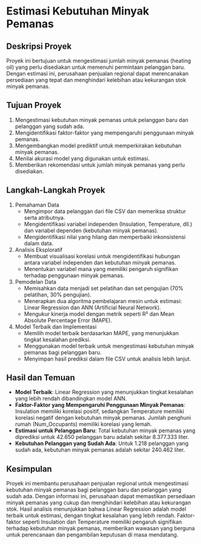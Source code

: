 # Estimasi Kebutuhan Minyak Pemanas 
## Deskripsi Proyek
Proyek ini bertujuan untuk mengestimasi jumlah minyak pemanas (heating oil) yang perlu disediakan untuk memenuhi permintaan pelanggan baru. Dengan estimasi ini, perusahaan penjualan regional dapat merencanakan persediaan yang tepat dan menghindari kelebihan atau kekurangan stok minyak pemanas. 
## Tujuan Proyek
1. Mengestimasi kebutuhan minyak pemanas untuk pelanggan baru dan pelanggan yang sudah ada.
2. Mengidentifikasi faktor-faktor yang mempengaruhi penggunaan minyak pemanas.
3. Mengembangkan model prediktif untuk memperkirakan kebutuhan minyak pemanas.
4. Menilai akurasi model yang digunakan untuk estimasi.
5. Memberikan rekomendasi untuk jumlah minyak pemanas yang perlu disediakan.
## Langkah-Langkah Proyek
1. Pemahaman Data
    - Mengimpor data pelanggan dari file CSV dan memeriksa struktur serta atributnya.
    - Mengidentifikasi variabel independen (Insulation, Temperature, dll.) dan variabel dependen (kebutuhan minyak pemanas).
    - Mengidentifikasi nilai yang hilang dan memperbaiki inkonsistensi dalam data.
2. Analisis Eksploratif
    - Membuat visualisasi korelasi untuk mengidentifikasi hubungan antara variabel independen dan kebutuhan minyak pemanas.
    - Menentukan variabel mana yang memiliki pengaruh signifikan terhadap penggunaan minyak pemanas.
3. Pemodelan Data
    - Memisahkan data menjadi set pelatihan dan set pengujian (70% pelatihan, 30% pengujian).
    - Menerapkan dua algoritma pembelajaran mesin untuk estimasi: Linear Regression dan ANN (Artificial Neural Network).
    - Mengukur kinerja model dengan metrik seperti R² dan Mean Absolute Percentage Error (MAPE).
4. Model Terbaik dan Implementasi
    - Memilih model terbaik berdasarkan MAPE, yang menunjukkan tingkat kesalahan prediksi.
    - Menggunakan model terbaik untuk mengestimasi kebutuhan minyak pemanas bagi pelanggan baru.
    - Menyimpan hasil prediksi dalam file CSV untuk analisis lebih lanjut.
## Hasil dan Temuan
- **Model Terbaik**: Linear Regression yang menunjukkan tingkat kesalahan yang lebih rendah dibandingkan model ANN.
- **Faktor-Faktor yang Mempengaruhi Penggunaan Minyak Pemanas**: Insulation memiliki korelasi positif, sedangkan Temperature memiliki korelasi negatif dengan kebutuhan minyak pemanas. Jumlah penghuni rumah (Num_Occupants) memiliki korelasi yang lemah.
- **Estimasi untuk Pelanggan Baru**: Total kebutuhan minyak pemanas yang diprediksi untuk 42.650 pelanggan baru adalah sekitar 8.377.333 liter.
- **Kebutuhan Pelanggan yang Sudah Ada**: Untuk 1.218 pelanggan yang sudah ada, kebutuhan minyak pemanas adalah sekitar 240.462 liter.
## Kesimpulan
Proyek ini membantu perusahaan penjualan regional untuk mengestimasi kebutuhan minyak pemanas bagi pelanggan baru dan pelanggan yang sudah ada. Dengan informasi ini, perusahaan dapat memastikan persediaan minyak pemanas yang cukup dan menghindari kelebihan atau kekurangan stok. Hasil analisis menunjukkan bahwa Linear Regression adalah model terbaik untuk estimasi, dengan tingkat kesalahan yang lebih rendah. Faktor-faktor seperti Insulation dan Temperature memiliki pengaruh signifikan terhadap kebutuhan minyak pemanas, memberikan wawasan yang berguna untuk perencanaan dan pengambilan keputusan di masa mendatang.
